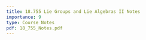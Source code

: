 ```yaml
---
title: 18.755 Lie Groups and Lie Algebras II Notes
importance: 9
type: Course Notes
pdf: 18_755_Notes.pdf
---
```

